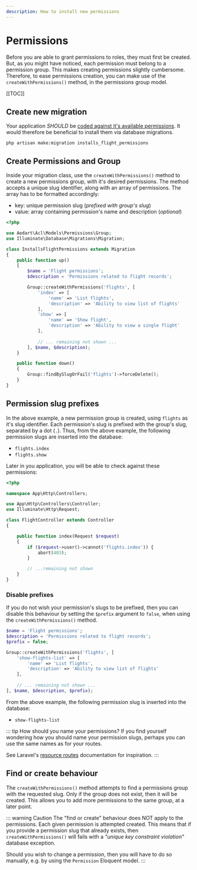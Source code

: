 ```yaml
---
description: How to install new permissions
---
```


# Permissions

Before you are able to grant permissions to roles, they must first be created. But, as you might have noticed, each permission must belong to a permission group.
This makes creating permissions slightly cumbersome. Therefore, to ease permissions creation, you can make use of the `createWithPermissions()` method, in the permissions group model.

[[TOC]]

## Create new migration

Your application _SHOULD_ be [coded against it's available permissions](https://spatie.be/docs/laravel-permission/v4/best-practices/roles-vs-permissions).
It would therefore be beneficial to install them via database migrations.

```shell
php artisan make:migration installs_flight_permissions
```

## Create Permissions and Group

Inside your migration class, use the `createWithPermissions()` method to create a new permissions group, with it's desired permissions.
The method accepts a unique slug identifier, along with an array of permissions. The array has to be formatted accordingly:

* key: unique permission slug (_prefixed with group's slug_)
* value: array containing permission's name and description (_optional_)

```php
<?php

use Aedart\Acl\Models\Permissions\Group;
use Illuminate\Database\Migrations\Migration;

class InstallsFlightPermissions extends Migration
{
    public function up()
    {
        $name = 'Flight permissions'; 
        $description = 'Permissions related to flight records';

        Group::createWithPermissions('flights', [
            'index' => [
                'name' => 'List flights',
                'description' => 'Ability to view list of flights'
            ],
            'show' => [
                'name' => 'Show flight',
                'description' => 'Ability to view a single flight'
            ],
            
            // ... remaining not shown ...
        ], $name, $description);
    }

    public function down()
    {
        Group::findBySlugOrFail('flights')->forceDelete();
    }
}
```

## Permission slug prefixes

In the above example, a new permission group is created, using `flights` as it's slug identifier. Each permission's slug is prefixed with the group's slug, separated by a dot (`.`).
Thus, from the above example, the following permission slugs are inserted into the database:

* `flights.index`
* `flights.show`

Later in you application, you will be able to check against these permissions:

```php
<?php

namespace App\Http\Controllers;

use App\Http\Controllers\Controller;
use Illuminate\Http\Request;

class FlightController extends Controller
{

    public function index(Request $request)
    {
        if ($request->user()->cannot('flights.index')) {
            abort(403);
        }

        // ...remaining not shown
    }
}
```

### Disable prefixes

If you do not wish your permission's slugs to be prefixed, then you can disable this behaviour by setting the `$prefix` argument to `false`, when using the `createWithPermissions()` method.

```php
$name = 'Flight permissions'; 
$description = 'Permissions related to flight records';
$prefix = false;

Group::createWithPermissions('flights', [
    'show-flights-list' => [
        'name' => 'List flights',
        'description' => 'Ability to view list of flights'
    ],
    
    // ... remaining not shown ...
], $name, $description, $prefix);
```

From the above example, the following permission slug is inserted into the database:

* `show-flights-list`

::: tip How should you name your permissions?
If you find yourself wondering how you should name your permission slugs, perhaps you can use the same names as for your routes.

See Laravel's [resource routes](https://laravel.com/docs/9.x/controllers#actions-handled-by-resource-controller) documentation for inspiration.
:::

## Find or create behaviour

The `createWithPermissions()` method attempts to find a permissions group with the requested slug. Only if the group does not exist, then it will be created.
This allows you to add more permissions to the same group, at a later point.

::: warning Caution
The "find or create" behaviour does NOT apply to the permissions. Each given permission is attempted created.
This means that if you provide a permission slug that already exists, then `createWithPermissions()` will fails with a _"unique key constraint violation"_ database exception.

Should you wish to change a permission, then you will have to do so manually, e.g. by using the `Permission` Eloquent model. 
:::
